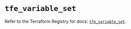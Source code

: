 # `tfe_variable_set`

Refer to the Terraform Registry for docs: [`tfe_variable_set`](https://registry.terraform.io/providers/hashicorp/tfe/0.67.1/docs/resources/variable_set).
